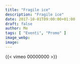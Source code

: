 ```yaml
---
title: "Fragile ice"
description: "Fragile ice"
date: 2017-10-01T09:00:00+01:00
draft: false
author: Me
tags: [ "Eventi", "Promo" ]
image_webp:
image:
---
```


{{< vimeo 00000000 >}}
